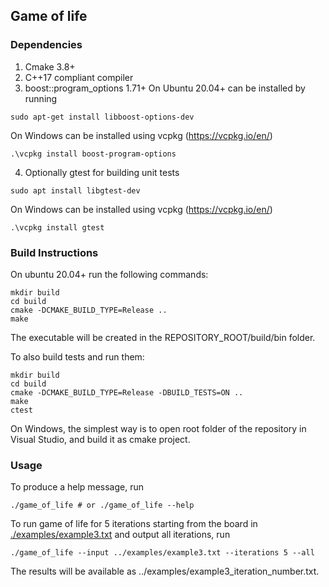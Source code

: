 ## Game of life
### Dependencies
1. Cmake 3.8+
2. C++17 compliant compiler
3. boost::program_options 1.71+
On Ubuntu 20.04+ can be installed by running
```
sudo apt-get install libboost-options-dev
```
On Windows can be installed using vcpkg (https://vcpkg.io/en/)
```
.\vcpkg install boost-program-options
```
4. Optionally gtest for building unit tests
```
sudo apt install libgtest-dev
```
On Windows can be installed using vcpkg (https://vcpkg.io/en/)
```
.\vcpkg install gtest
```


### Build Instructions
On ubuntu 20.04+ run the following commands:
```
mkdir build
cd build
cmake -DCMAKE_BUILD_TYPE=Release ..
make
```
The executable will be created in the  REPOSITORY_ROOT/build/bin folder.

To also build tests and run them:
```
mkdir build
cd build
cmake -DCMAKE_BUILD_TYPE=Release -DBUILD_TESTS=ON ..
make
ctest
```

On Windows, the simplest way is to open root folder of the repository in Visual Studio, and build it as cmake project.

### Usage
To produce a help message, run
```
./game_of_life # or ./game_of_life --help
```

To run game of life for 5 iterations starting from the board in [./examples/example3.txt](./examples/example3.txt) and output all iterations, run
```
./game_of_life --input ../examples/example3.txt --iterations 5 --all
```
The results will be available as ../examples/example3_iteration_number.txt.